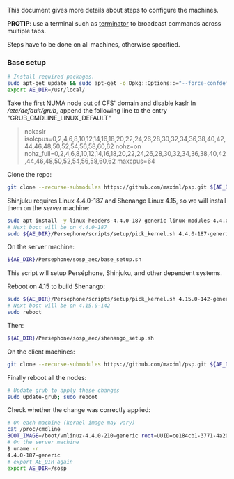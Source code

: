 This document gives more details about steps to configure the machines.

**PROTIP**: use a terminal such as [terminator](https://terminator-gtk3.readthedocs.io/en/latest/) to broadcast commands across multiple tabs.

Steps have to be done on all machines, otherwise specified.

### Base setup
```bash
# Install required packages.
sudo apt-get update && sudo apt-get -o Dpkg::Options::="--force-confdef" -o Dpkg::Options::="--force-confold" upgrade -y; sudo apt install -y cmake libboost-program-options-dev libboost-system-dev libboost-chrono-dev libboost-context-dev libnuma-dev libyaml-cpp-dev liblz4-dev libgflags-dev libsnappy-dev numactl msr-tools htop libconfig-dev software-properties-common; sudo add-apt-repository -y ppa:ubuntu-toolchain-r/test; sudo apt update; sudo apt install -y gcc-7 g++-7; sudo update-alternatives --install /usr/bin/gcc gcc /usr/bin/gcc-7 60 --slave /usr/bin/g++ g++ /usr/bin/g++-7
export AE_DIR=/usr/local/
```

Take the first NUMA node out of CFS' domain and disable kaslr
In _/etc/default/grub_, append the following line to the entry "GRUB_CMDLINE_LINUX_DEFAULT"
> nokaslr isolcpus=0,2,4,6,8,10,12,14,16,18,20,22,24,26,28,30,32,34,36,38,40,42,44,46,48,50,52,54,56,58,60,62 nohz=on nohz_full=0,2,4,6,8,10,12,14,16,18,20,22,24,26,28,30,32,34,36,38,40,42,44,46,48,50,52,54,56,58,60,62 maxcpus=64

Clone the repo:
```bash
git clone --recurse-submodules https://github.com/maxdml/psp.git ${AE_DIR}/Persephone
```

Shinjuku requires Linux 4.4.0-187 and Shenango Linux 4.15, so we will install them on the *server* machine:
```bash
sudo apt install -y linux-headers-4.4.0-187-generic linux-modules-4.4.0-187-generic linux-image-4.4.0-187-generic linux-headers-4.15.0-142-generic linux-modules-4.15.0-142-generic linux-image-4.15.0-142-generic
# Next boot will be on 4.4.0-187
sudo ${AE_DIR}/Persephone/scripts/setup/pick_kernel.sh 4.4.0-187-generic
```

On the server machine:
```bash
${AE_DIR}/Persephone/sosp_aec/base_setup.sh
```
This script will setup Perséphone, Shinjuku, and other dependent systems.

Reboot on 4.15 to build Shenango:
```bash
sudo ${AE_DIR}/Persephone/scripts/setup/pick_kernel.sh 4.15.0-142-generic
# Next boot will be on 4.15.0-142
sudo reboot
```
Then:
```bash
${AE_DIR}/Persephone/sosp_aec/shenango_setup.sh
```

On the client machines:
```bash
git clone --recurse-submodules https://github.com/maxdml/psp.git ${AE_DIR}/client; cd ${AE_DIR}/client; git checkout client; mkdir ${AE_DIR}/client/build; cd ${AE_DIR}/client/build; cmake -DCMAKE_BUILD_TYPE=Release -DDPDK_MELLANOX_SUPPORT=OFF ${AE_DIR}/client; make -j -C ${AE_DIR}/client/build
```

Finally reboot all the nodes:
```bash
# Update grub to apply these changes
sudo update-grub; sudo reboot
```

Check whether the change was correctly applied:
```bash
# On each machine (kernel image may vary)
cat /proc/cmdline
BOOT_IMAGE=/boot/vmlinuz-4.4.0-210-generic root=UUID=ce184cb1-3771-4a20-b6cd-8e9a4649a561 ro console=ttyS0,115200 nokaslr isolcpus=0,2,4,6,8,10,12,14,16,18,20,22,24,26,28,30,32,34,36,38,40,42,44,46,48,50,52,54,56,58,60,62 nohz=on nohz_full=0,2,4,6,8,10,12,14,16,18,20,22,24,26,28,30,32,34,36,38,40,42,44,46,48,50,52,54,56,58,60,62 maxcpus=64
# On the server machine
$ uname -r
4.4.0-187-generic
# export AE_DIR again
export AE_DIR=/sosp
```
